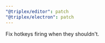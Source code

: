 ```yaml
---
"@triplex/editor": patch
"@triplex/electron": patch
---
```


Fix hotkeys firing when they shouldn't.
